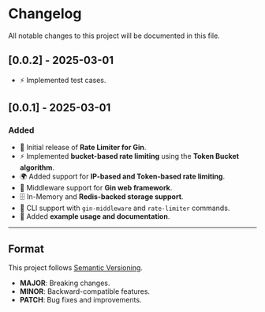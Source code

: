 # Changelog

All notable changes to this project will be documented in this file.
## [0.0.2] - 2025-03-01
- ⚡ Implemented test cases.

## [0.0.1] - 2025-03-01
### Added
- 🎉 Initial release of **Rate Limiter for Gin**.
- ⚡ Implemented **bucket-based rate limiting** using the **Token Bucket algorithm**.
- 🌍 Added support for **IP-based and Token-based rate limiting**.
- 🔄 Middleware support for **Gin web framework**.
- 🗄️ In-Memory and **Redis-backed storage support**.
- 🔧 CLI support with `gin-middleware` and `rate-limiter` commands.
- 📄 Added **example usage and documentation**.

---

## Format
This project follows [Semantic Versioning](https://semver.org/).

- **MAJOR**: Breaking changes.
- **MINOR**: Backward-compatible features.
- **PATCH**: Bug fixes and improvements.
